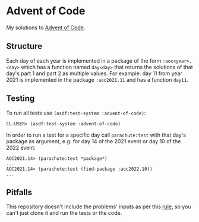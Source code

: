 # Advent of Code

My solutions to [Advent of Code](https://adventofcode.com/).

## Structure

Each day of each year is implemented in a package of the form
`:aoc<year>.<day>` which has a function named `day<day>` that returns
the solutions of that day's part 1 and part 2 as multiple values. For
example: day 11 from year 2021 is implemented in the package
`:aoc2021.11` and has a function `day11`.

## Testing

To run all tests use `(asdf:test-system :advent-of-code)`:

```
CL-USER> (asdf:test-system :advent-of-code)
```

In order to run a test for a specific day call `parachute:test` with
that day's package as argument, e.g. for day 14 of the 2021 event or
day 10 of the 2022 event:

```
AOC2021.14> (parachute:test *package*)
...
AOC2021.14> (parachute:test (find-package :aoc2022.10))
...
```

## Pitfalls

This repository doesn't include the problems' inputs as per this
[rule](https://www.reddit.com/r/adventofcode/wiki/troubleshooting/no_asking_for_inputs/),
so you can't just clone it and run the tests or the code.

